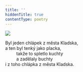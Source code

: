 ```yaml
---
title: ''
hiddenTitle: true
contentType: poetry
---
```


<section>

![](../Images/016.jpg)

Byl jeden chlápek z města Kladska,  
a ten byl tenký jako placka,  
         takže to spletlo kuchty  
         a zadělaly buchty  
i z toho chlápka z města Kladska.

</section>
